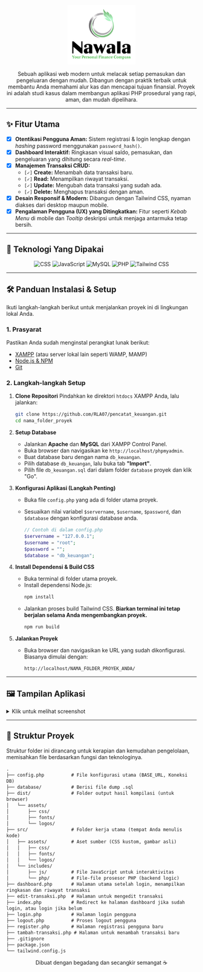 <div align="center">

<!-- <img src="https://raw.githubusercontent.com/RLA07/pencatat_keuangan/main/src/assets/logos/Logo2.png" width="250" alt="Ikon Keuangan Bergerak"> -->

<img src="https://raw.githubusercontent.com/RLA07/pencatat_keuangan/main/src/assets/logos/Logo-Fit.png" width="180" alt="Ikon Keuangan Bergerak">

Sebuah aplikasi web modern untuk melacak setiap pemasukan dan pengeluaran dengan mudah. Dibangun dengan praktik terbaik untuk membantu Anda memahami alur kas dan mencapai tujuan finansial. Proyek ini adalah studi kasus dalam membangun aplikasi PHP prosedural yang rapi, aman, dan mudah dipelihara.

</div>

---

## ✨ Fitur Utama

- [x] **Otentikasi Pengguna Aman:** Sistem registrasi & login lengkap dengan _hashing_ password menggunakan `password_hash()`.
- [x] **Dashboard Interaktif:** Ringkasan visual saldo, pemasukan, dan pengeluaran yang dihitung secara _real-time_.
- [x] **Manajemen Transaksi CRUD:**
  - `[✓]` **Create:** Menambah data transaksi baru.
  - `[✓]` **Read:** Menampilkan riwayat transaksi.
  - `[✓]` **Update:** Mengubah data transaksi yang sudah ada.
  - `[✓]` **Delete:** Menghapus transaksi dengan aman.
- [x] **Desain Responsif & Modern:** Dibangun dengan Tailwind CSS, nyaman diakses dari desktop maupun mobile.
- [x] **Pengalaman Pengguna (UX) yang Ditingkatkan:** Fitur seperti _Kebab Menu_ di mobile dan _Tooltip_ deskripsi untuk menjaga antarmuka tetap bersih.

---

## 🚀 Teknologi Yang Dipakai

<div align="center">
    <img src="https://img.shields.io/badge/CSS-663399?style=for-the-badge&logo=CSS&logoColor=white" alt="CSS">
    <img src="https://img.shields.io/badge/JavaScript-F7DF1E?style=for-the-badge&logo=javascript&logoColor=black" alt="JavaScript">
    <img src="https://img.shields.io/badge/MySQL-4479A1?style=for-the-badge&logo=mysql&logoColor=white" alt="MySQL">
    <img src="https://img.shields.io/badge/PHP-777BB4?style=for-the-badge&logo=php&logoColor=white" alt="PHP">
    <img src="https://img.shields.io/badge/Tailwind_CSS-38B2AC?style=for-the-badge&logo=tailwind-css&logoColor=white" alt="Tailwind CSS">

</div>

---

## 🛠️ Panduan Instalasi & Setup

Ikuti langkah-langkah berikut untuk menjalankan proyek ini di lingkungan lokal Anda.

### **1. Prasyarat**

Pastikan Anda sudah menginstal perangkat lunak berikut:

- [XAMPP](https://www.apachefriends.org/index.html) (atau server lokal lain seperti WAMP, MAMP)
- [Node.js & NPM](https://nodejs.org/en/)
- [Git](https://git-scm.com/)

### **2. Langkah-langkah Setup**

1.  **Clone Repositori**
    Pindahkan ke direktori `htdocs` XAMPP Anda, lalu jalankan:

    ```bash
    git clone https://github.com/RLA07/pencatat_keuangan.git
    cd nama_folder_proyek
    ```

2.  **Setup Database**

    - Jalankan **Apache** dan **MySQL** dari XAMPP Control Panel.
    - Buka browser dan navigasikan ke `http://localhost/phpmyadmin`.
    - Buat database baru dengan nama `db_keuangan`.
    - Pilih database `db_keuangan`, lalu buka tab **"Import"**.
    - Pilih file `db_keuangan.sql` dari dalam folder `database` proyek dan klik "Go".

3.  **Konfigurasi Aplikasi (Langkah Penting)**

    - Buka file `config.php` yang ada di folder utama proyek.
    - Sesuaikan nilai variabel `$servername`, `$username`, `$password`, dan `$database` dengan konfigurasi database anda.

      ```php
      // Contoh di dalam config.php
      $servername = "127.0.0.1";
      $username = "root";
      $password = "";
      $database = "db_keuangan";
      ```

4.  **Install Dependensi & Build CSS**

    - Buka terminal di folder utama proyek.
    - Install dependensi Node.js:
      ```bash
      npm install
      ```
    - Jalankan proses build Tailwind CSS. **Biarkan terminal ini tetap berjalan selama Anda mengembangkan proyek.**
      ```bash
      npm run build
      ```

5.  **Jalankan Proyek**
    - Buka browser dan navigasikan ke URL yang sudah dikonfigurasi. Biasanya dimulai dengan:
      ```
      http://localhost/NAMA_FOLDER_PROYEK_ANDA/
      ```

---

## 🖼️ Tampilan Aplikasi

<details>
<summary>Klik untuk melihat screenshot</summary>
<br>
<table>
  <tr >
    <td><center><img src="https://raw.githubusercontent.com/RLA07/pencatat_keuangan/main/screenshot/desktop-login.png" width="80%" alt="Halaman Login"></center></td>
  </tr>
  <tr >
    <td><center><img src="https://raw.githubusercontent.com/RLA07/pencatat_keuangan/main/screenshot/desktop-dashboard.png" width="80%" alt="Dashboard Desktop"></center></td>
  </tr>
  <tr >
    <td><center><img src="https://raw.githubusercontent.com/RLA07/pencatat_keuangan/main/screenshot/desktop-tambah-transaksi.png" width="80%" alt="Form Tambah Transaksi"></center></td>
  </tr>
  <tr >
    <td><center><img src="https://raw.githubusercontent.com/RLA07/pencatat_keuangan/main/screenshot/mobile-login.jpg" width="50%" alt="Halaman Login"></center></td>
  </tr>
  <tr >
    <td><center><img src="https://raw.githubusercontent.com/RLA07/pencatat_keuangan/main/screenshot/mobile-dashboard.jpg"width="50%" alt="Dashboard Desktop"></center></td>
  </tr>
  <tr >
    <td><center><img src="https://raw.githubusercontent.com/RLA07/pencatat_keuangan/main/screenshot/mobile-tambah-transaksi.jpg" width="50%" alt="Form Tambah Transaksi"></center></td>
  </tr>
</table>
</details>

---

## 📁 Struktur Proyek

Struktur folder ini dirancang untuk kerapian dan kemudahan pengelolaan, memisahkan file berdasarkan fungsi dan teknologinya.

```
.
├── config.php          # File konfigurasi utama (BASE_URL, Koneksi DB)
├── database/           # Berisi file dump .sql
├── dist/               # Folder output hasil kompilasi (untuk browser)
│   └── assets/
│       ├── css/
│       ├── fonts/
│       └── logos/
├── src/                # Folder kerja utama (tempat Anda menulis kode)
│   ├── assets/         # Aset sumber (CSS kustom, gambar asli)
│   │   ├── css/
│   │   ├── fonts/
│   │   └── logos/
│   └── includes/
│       ├── js/         # File JavaScript untuk interaktivitas
│       └── php/        # File-file prosesor PHP (backend logic)
├── dashboard.php       # Halaman utama setelah login, menampilkan ringkasan dan riwayat transaksi
├── edit-transaksi.php  # Halaman untuk mengedit transaksi
├── index.php           # Redirect ke halaman dashboard jika sudah login, atau login jika belum
├── login.php           # Halaman login pengguna
├── logout.php          # Proses logout pengguna
├── register.php        # Halaman registrasi pengguna baru
├── tambah-transaksi.php # Halaman untuk menambah transaksi baru
├── .gitignore
├── package.json
└── tailwind.config.js
```

<div align="center">
Dibuat dengan begadang dan secangkir semangat ☕
</div>
